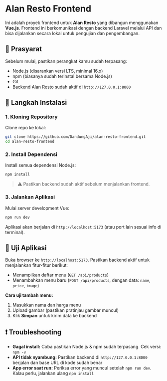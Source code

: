 # Alan Resto Frontend

Ini adalah proyek frontend untuk **Alan Resto** yang dibangun menggunakan **Vue.js**. Frontend ini berkomunikasi dengan backend Laravel melalui API dan bisa dijalankan secara lokal untuk pengujian dan pengembangan.

## 🔧 Prasyarat

Sebelum mulai, pastikan perangkat kamu sudah terpasang:

- Node.js (disarankan versi LTS, minimal 16.x)
- npm (biasanya sudah terinstal bersama Node.js)
- Git
- Backend Alan Resto sudah aktif di `http://127.0.0.1:8000`

## 🚀 Langkah Instalasi

### 1. Kloning Repository

Clone repo ke lokal:

```bash
git clone https://github.com/DandungAji/alan-resto-frontend.git
cd alan-resto-frontend
```

### 2. Install Dependensi

Install semua dependensi Node.js:

```bash
npm install
```

> ⚠️ Pastikan backend sudah aktif sebelum menjalankan frontend.

### 3. Jalankan Aplikasi

Mulai server development Vue:

```bash
npm run dev
```

Aplikasi akan berjalan di `http://localhost:5173` (atau port lain sesuai info di terminal).

## 🧪 Uji Aplikasi

Buka browser ke `http://localhost:5173`. Pastikan backend aktif untuk menjalankan fitur-fitur berikut:

- Menampilkan daftar menu (`GET /api/products`)
- Menambahkan menu baru (`POST /api/products`, dengan data: `name`, `price`, `image`)

**Cara uji tambah menu:**

1. Masukkan nama dan harga menu
2. Upload gambar (pastikan pratinjau gambar muncul)
3. Klik **Simpan** untuk kirim data ke backend

## ❗ Troubleshooting

- **Gagal install:** Coba pastikan Node.js & npm sudah terpasang. Cek versi: `npm -v`
- **API tidak nyambung:** Pastikan backend di `http://127.0.0.1:8000` berjalan dan base URL di kode sudah benar
- **App error saat run:** Periksa error yang muncul setelah `npm run dev`. Kalau perlu, jalankan ulang `npm install`
